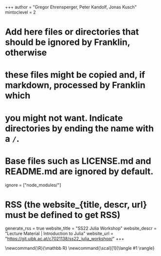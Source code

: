 <!--
Add here global page variables to use throughout your website.
-->
+++
author = "Gregor Ehrensperger, Peter Kandolf, Jonas Kusch"
mintoclevel = 2

# Add here files or directories that should be ignored by Franklin, otherwise
# these files might be copied and, if markdown, processed by Franklin which
# you might not want. Indicate directories by ending the name with a `/`.
# Base files such as LICENSE.md and README.md are ignored by default.
ignore = ["node_modules/"]

# RSS (the website_{title, descr, url} must be defined to get RSS)
generate_rss = true
website_title = "SS22 Julia Workshop"
website_descr = "Lecture Material | Introduction to Julia"
website_url   = "https://git.uibk.ac.at/c7021138/ss22_julia_workshop/"
+++

<!--
Add here global latex commands to use throughout your pages.
-->
\newcommand{\R}{\mathbb R}
\newcommand{\scal}[1]{\langle #1 \rangle}
